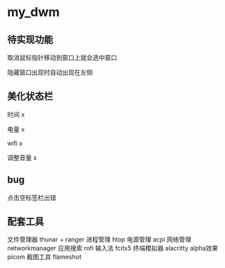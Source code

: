 # my_dwm
## 待实现功能
  取消鼠标指针移动到窗口上就会选中窗口
  
  隐藏窗口出现时自动出现在左侧
  
## 美化状态栏
  时间 x
  
  电量 x
  
  wifi x
  
  调整音量 x
  
## bug
  点击空标签栏出错
## 配套工具
  文件管理器 thunar + ranger
  进程管理 htop
  电源管理 acpi
  网络管理 networkmanager
  应用搜索 rofi
  输入法 fcitx5
  终端模拟器 alacritty
  alpha效果 picom
  截图工具 flameshot
  
